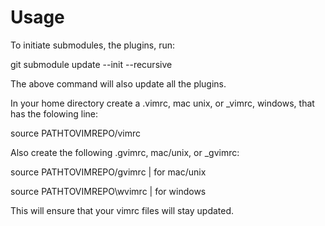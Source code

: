 # Usage


To initiate submodules, the plugins, run:

git submodule update --init --recursive

The above command will also update all the plugins.

In your home directory create a .vimrc, mac unix, or _vimrc, windows, that has the folowing line:

source PATHTOVIMREPO/vimrc

Also create the following .gvimrc, mac/unix, or _gvimrc:

source PATHTOVIMREPO/gvimrc | for mac/unix

source PATHTOVIMREPO\wvimrc | for windows

This will ensure that your vimrc files will stay updated.
